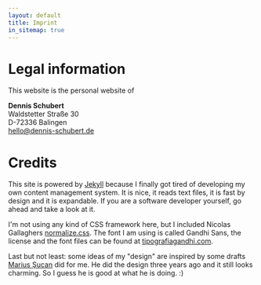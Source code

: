 ```yaml
---
layout: default
title: Imprint
in_sitemap: true
---
```


# Legal information

This website is the personal website of

**Dennis Schubert**  
Waldstetter Straße 30  
D-72336 Balingen  
[hello@dennis-schubert.de][email]

# Credits

This site is powered by [Jekyll][jekyll] because I finally got tired of
developing my own content management system. It is nice, it reads text files,
it is fast by design and it is expandable. If you are a software developer
yourself, go ahead and take a look at it.

I'm not using any kind of CSS framework here, but I included Nicolas Gallaghers
[normalize.css][normalize]. The font I am using is called Gandhi Sans, the
license and the font files can be found at [tipografiagandhi.com][font].

Last but not least: some ideas of my "design" are inspired by some drafts
[Marius Şucan][marius] did for me. He did the design three years ago and it
still looks charming. So I guess he is good at what he is doing. :)

[email]: mailto:hello@dennis-schubert.de
[font]: http://www.tipografiagandhi.com/
[jekyll]: http://jekyllrb.com/
[normalize]: http://necolas.github.io/normalize.css/
[marius]: http://marius.sucan.ro/
